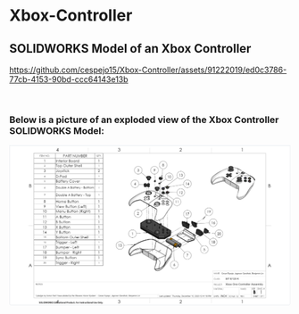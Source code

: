 # Xbox-Controller
## SOLIDWORKS Model of an Xbox Controller

https://github.com/cespejo15/Xbox-Controller/assets/91222019/ed0c3786-77cb-4153-90bd-ccc64143e13b
<p>&nbsp;</p>

### Below is a picture of an exploded view of the Xbox Controller SOLIDWORKS Model:

![Xbox](https://github.com/cespejo15/Xbox-Controller/blob/main/exploded-view.PNG)
